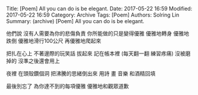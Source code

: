 Title: [Poem] All you can do is be elegant.
Date: 2017-05-22 16:59
Modified: 2017-05-22 16:59
Category: Archive
Tags: [Poem]
Authors: Solring Lin
Summary: (archive) [Poem] All you can do is be elegant.


他們說 沒有人需要為你的悲傷負責
你所能做的只是變得優雅
優雅地轉身
優雅地跌倒
優雅地滑行100公尺
再優雅地爬起來

把扎在心上 不著邊際的玩笑話 拔起來
記在帳本裡
(每天翻一翻 練習疼痛)
沒被磨掉的 沒準之後還會用上

夜裡 在頭殼鑽個洞
把沸騰的思緒倒出來
用詩 畫 音樂 和酒精回填

最後別忘了
為你達不到的每項優雅
優雅地和觀眾道歉